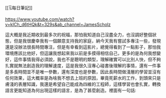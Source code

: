 [[🗓️每日筆記]]

https://www.youtube.com/watch?v=kICh_d6tHQk&t=329s&ab_channel=JamesScholz

這大概是我近期收到最多次的祝福，那怕我知道自己沒盡全力，也沒調好整個狀態，但是我很慶幸我有一個願意支持我的家庭，納今天我有嘗試多專注一些，發現還是沒辦法很長時間專注，但是有幸看到這影片，總覺得看到了一點影子，那怕我環境應該比他好，但這讓我想起來我以前是多摸得相信自己，更多的是為何我想變好，這件事情我得必須說，我也不是聰明的類型，理解確實可以比別人快，但不夠扎實就無法創造我的理解速度，這是我很久沒專心碰書後理解的事情，還有一件事是多長時間並不是唯一參數，還有深度也是參數，因此長時間做淺層的學習並沒有任何效果，這大概率是為啥我不想去上班的原因，畢竟死薪水的工作，到頭來只是膚淺的表層知識，我還是希望自己能成為四維的工程師，這樣學習也會扎實，轉換語言更能知道為何出現這樣的語言，是為了甚麼創造。裡面有一句話: